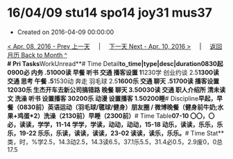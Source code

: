 # 16/04/09 stu14 spo14 joy31 mus37

* Created on 2016-04-09 00:00:00

[&lt; Apr. 08, 2016 - Prev 上一天](d08.md)     \|     [下一天 Next - Apr. 10, 2016 &gt;](d10.md)     \|     [返回月历 Back to Month ^](index.md)   
**\# Pri Tasks**WorkUnread**\# Time Detail**to\_time\|type\|desc\|duration0830起0900必 内务 .51000读 早餐 听书 交通 播客设置 1**1230学 创业约谈 2.5**1300读 交通 思考 午餐 .5**1530动 奔走 羽毛球 2.5**1600乐 交通 聊天 .51700读 播客设置 12030乐 生杰开车去新公司搞错路 晚餐 聊天 3.50030读 交通 职人介绍所 清未读文 洗澡 听书 设置播客 30200乐 动漫 设置播客 1.50200睡**\# Discipline**早起，早餐（0830前）英语运动（羽毛球/毽球/健身）朋友圈 / 微博晚餐（健身前牛奶;水果+鸡蛋\*2）洗澡（2130前）早睡（2300前）**\# Time Table**07-10 〇〇，〇必，读读，学学，11-14 学学，学读，动动，动动，15-18 动乐，读读，乐乐，乐乐，19-22 乐乐，乐读，读读，读读，23-02 读读，读乐，乐乐。**\# Time Stat**类，时，%学2.5，14.3动2.5，14.3读6.5，37.1乐5.5，31.4必0.5，2.9废0，0总17.5

